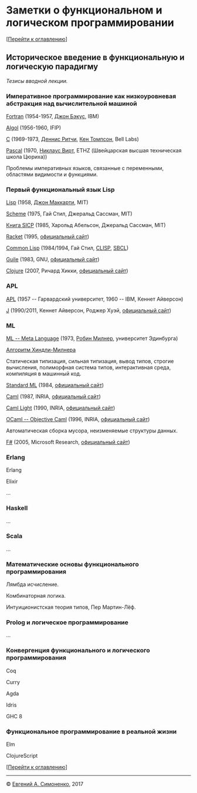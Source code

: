# Заметки о функциональном и логическом программировании

[[Перейти к оглавлению](README.md)]

## Историческое введение в функциональную и логическую парадигму

_Тезисы вводной лекции._

### Императивное программирование как низкоуровневая абстракция над вычислительной машиной

[Fortran](https://ru.wikipedia.org/wiki/Фортран) (1954-1957,
[Джон Бэкус](https://ru.wikipedia.org/wiki/Бэкус,_Джон), IBM)

[Algol](https://ru.wikipedia.org/wiki/Алгол) (1956-1960, IFIP)

[C](https://ru.wikipedia.org/wiki/Си_(язык_программирования)) (1969-1973,
[Деннис Ритчи](https://ru.wikipedia.org/wiki/Ритчи,_Деннис),
[Кен Томпсон](https://ru.wikipedia.org/wiki/Томпсон,_Кен), Bell Labs)

[Pascal](https://ru.wikipedia.org/wiki/Паскаль,_(язык_программирования)) (1970,
[Никлаус Вирт](https://ru.wikipedia.org/wiki/Вирт,_Никлаус), ETHZ (Швейцарская
высшая техническая школа Цюриха))

Проблемы императивных языков, связанные с переменными, областями видимости и
функциями.

### Первый функциональный язык Lisp

[Lisp](https://ru.wikipedia.org/wiki/Лисп) (1958,
[Джон Маккарти](https://ru.wikipedia.org/wiki/Маккарти,_Джон), MIT)

[Scheme](https://ru.wikipedia.org/wiki/Scheme) (1975,
Гай Стил, Джеральд Сассман, MIT)

[Книга SICP](https://ru.wikipedia.org/wiki/Структура_и_интерпретация_компьютерных_программ) (1985,
Харольд Абельсон, Джеральд Сассман, MIT)

[Racket](https://ru.wikipedia.org/wiki/Racket_(язык_программирования)) (1995,
[официальный сайт](http://racket-lang.org/))

[Common Lisp](https://ru.wikipedia.org/wiki/Common_Lisp) (1984/1994,
Гай Стил, [CLISP](http://www.clisp.org/), [SBCL](http://www.sbcl.org/))

[Guile](https://ru.wikipedia.org/wiki/Guile) (1983, GNU,
[официальный сайт](https://www.gnu.org/software/guile/))

[Clojure](https://ru.wikipedia.org/wiki/Clojure) (2007, Ричард Хикки,
[официальный сайт](https://clojure.org/))

### APL

[APL](https://ru.wikipedia.org/wiki/APL_(язык_программирования)) (1957 --
Гарвардский университет, 1960 -- IBM, Кеннет Айверсон)

[J](https://ru.wikipedia.org/wiki/J_(язык_программирования)) (1990/2011,
Кеннет Айверсон, Роджер Хуэй, [официальный сайт](http://jsoftware.com/))

### ML

[ML -- Meta Language](https://ru.wikipedia.org/wiki/ML) (1973,
[Робин Милнер](https://ru.wikipedia.org/wiki/Милнер,_Робин),
университет Эдинбурга)

[Алгоритм Хиндли-Милнера](https://ru.wikipedia.org/wiki/Вывод_типов)

Статическая типизация, сильная типизация, вывод типов, строгие вычисления,
полиморфная система типов, интерактивная среда, компиляция в машинный код.

[Standard ML](https://ru.wikipedia.org/wiki/Standard_ML) (1984,
[официальный сайт](http://sml-family.org/))

[Caml](https://ru.wikipedia.org/wiki/Caml) (1987, INRIA,
[официальный сайт](http://caml.inria.fr/))

[Caml Light]() (1990, INRIA,
[официальный сайт](http://caml.inria.fr/caml-light/index.en.html))

[OCaml -- Objective Caml](https://ru.wikipedia.org/wiki/OCaml) (1996, INRIA,
[официальный сайт](http://ocaml.org/))

Автоматическая сборка мусора, неизменяемые структуры данных.

[F#](https://ru.wikipedia.org/wiki/F_Sharp) (2005, Microsoft Research,
[официальный сайт](http://fsharp.org/))

### Erlang

Erlang

Elixir

...

### Haskell

...

### Scala

...

### Математические основы функционального программирования

Лямбда исчисление.

Комбинаторная логика.

Интуиционистская теория типов, Пер Мартин-Лёф.

### Prolog и логическое программирование

...

### Конвергенция функционального и логического программирования

Coq

Curry

Agda

Idris

GHC 8

### Функциональное программирование в реальной жизни

Elm

ClojureScript

[[Перейти к оглавлению](README.md)]

---

&copy; [Евгений А. Симоненко](LICENSE.md), 2017
